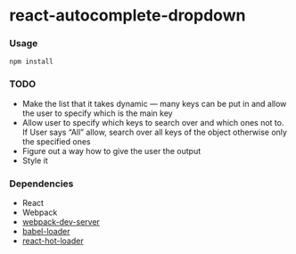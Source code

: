 react-autocomplete-dropdown
=====================

### Usage

```
npm install
```
### TODO
* Make the list that it takes dynamic — many keys can be put in and allow the user to specify which is the main key
* Allow user to specify which keys to search over and which ones not to. If User says “All” allow, search over all keys of the object      otherwise only the specified ones
* Figure out a way how to give the user the output
* Style it


### Dependencies

* React
* Webpack
* [webpack-dev-server](https://github.com/webpack/webpack-dev-server)
* [babel-loader](https://github.com/babel/babel-loader)
* [react-hot-loader](https://github.com/gaearon/react-hot-loader)

